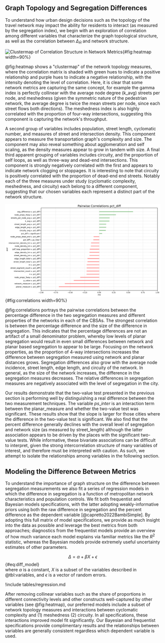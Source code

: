 
## Graph Topology and Segregation Differences

To understand how urban design decisions such as the topology of the travel network may
impact the ability for residents to interact (as measured by the segregation index), we
begin with an exploration of correlation among different variables that characterize the
graph topological structure, as well as the correlation between $\Delta_{\tilde{H}}$ and
network structure.

![Clustermap of Correlation Structure in Network Metrics](figures/clustermap.png){#fig:heatmap
width=90%}

@fig:heatmap shows a "clustermap" of the network topology measures, where the
correlation matrix is shaded with green hues to indicate a positive relationship and
purple hues to indicate a negative relationship, with the intensity denoting the level
of correlation. Here, it is clear that some network metrics are capturing the same
concept, for example the gamma index is perfectly collinear with the average node degree
(k_avg) streets per node, and meshedness (given the symmetric nature of the pedestrian
network, the average degree is twice the mean streets per node, since each street flows
both directions). The meshedness index is also highly correlated with the proportion of
four-way intersections, suggesting this component is capturing the network's throughput.

A second group of variables includes population, street length, cyclomatic number,
and measures of street and intersection density. This component appears to measure the
transportation graph's complexity and size. The component may also reveal something
about agglomeration and self scaling, as the density measures appear to grow in tandem
with size. A final third apparent grouping of variables includes circuity, and the
proportion of self loops, as well as three-way and dead-end intersections. This
component is strongly negatively correlated with the first and appears to indicate
network clogging or stoppages. It is interesting to note that circuity is positively
correlated with the proportion of dead-end end streets. Notably each of the three
measures under study (cyclomatic complexity, meshedness, and circuity) each belong to a
different component, suggesting that our chosen variables each represent a distinct part
of the network structure.

![Correlates of $\Delta_{\tilde{H}}$](figures/correlations.png){#fig:correlations width=90%}

@fig:correlations portrays the pairwise correlations between the percentage difference
in the two segregation measures and different properties of the networks in each of the
CBSAs. The strongest correlation is between the percentage difference and the size of
the difference in segregation. This indicates that the percentage differences are not an
artifact of a small denominator problem, whereby low levels of planar segregation would
result in even small differences between network and planar based segregation to appear
to be large. Focusing on the network properties, as the proportion of 4-way
intersections increases the difference between segregation measured using network and
planar distances grows. Segregation differences also grow with the average node
incidence, street length, edge length, and circuity of the network. In general, as the
size of the network increases, the difference in the segregation measures decreases. The
relative differences in segregation measures are negatively associated with the level of
segregation in the city.

<!-- I can drop some of the measures such as p-value, but for the ones
to keep, i'm unclear what all the properties are. Maybe these should
be defined above in the methods section and then I can refer to them
here in the narrative -->

Our results demonstrate that the two-value test presented in the previous section is
performing well by distinguishing a real difference between the two measurement
techniques. The variable $ps\_inter$ is an interaction term between the planar_measure
and whether the two-value test was significant. These results show that the slope is
larger for those cities where the difference in the two-value test is significant. We
also find that the percent difference generally declines with the overall level of
segregation and network size (as measured by street_length) although the latter
association appears to be driven by the places with the significant two-value tests.
While informative, these bivariate associations can be difficult to interpret, given the
strong intercorrelation structure of many variables of interest, and therefore must be
interpreted with caution. As such, we attempt to isolate the relationships among
variables in the following section.


## Modeling the Difference Between Metrics

To understand the importance of graph structure on the difference between segregation
measurements we also fit a series of regression models in which the difference in
segregation is a function of metropolitan network characteristics and population
controls. We fit both frequentist and Bayesian models specifications, with the latter
adopting weakly-informative priors using both the raw difference in segregation and the
percent difference as the dependent variable [@capretto2022BambiSimple]. By adopting
this full matrix of model specifications, we provide as much insight into the data as
possible and leverage the best metrics from both approaches; diagnostics from the
frequentist models provide an overview of how much variance each model explains via
familiar metrics like the $R^2$ statistic, whereas the Bayesian models provide extremely
useful uncertainty estimates of other parameters.

$$
\Delta = \alpha + \beta X + \epsilon
$${#eq:diff_model}\
where $\alpha$ is a constant, $X$ is a subset of the variables described in @tbl:variables, and
$\epsilon$ is a vector of random errors. 

<!-- the only change between input is the distance metric, so associations could have a causal interpretation? is that worth it? -->

<!-- this table is ugly. It might be worth doing this in R instead -->
!include tables/regression.md

After removing collinear variables such as the share of proportions in different
connectivity levels and other constructs well-captured by other variables (see
@fig:heatmap), our preferred models include a subset of network topology measures and
interactions between cyclomatic complexity and (1) meshedness (2) circuity. In all
specifications, these interactions improved model fit significantly. Our Bayesian and
frequentist specifications provide complimentary results and the relationships between
variables are generally consistent regardless which dependent variable is used.

